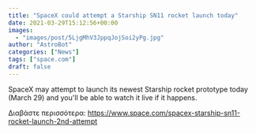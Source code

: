 ```yaml
---
title: "SpaceX could attempt a Starship SN11 rocket launch today"
date: 2021-03-29T15:12:56+00:00
images:
  - "images/post/5LjgMhV3JppqJojSoi2yPg.jpg"
author: "AstroBot"
categories: ["News"]
tags: ["space.com"]
draft: false
---
```


SpaceX may attempt to launch its newest Starship rocket prototype today (March 29) and you'll be able to watch it live if it happens. 

Διαβάστε περισσότερα: https://www.space.com/spacex-starship-sn11-rocket-launch-2nd-attempt
